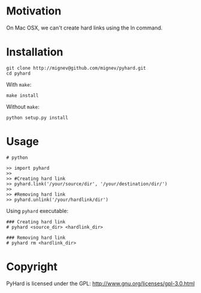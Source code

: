 # Motivation

On Mac OSX, we can't create hard links using the ln command.

# Installation

    git clone http://mignev@github.com/mignev/pyhard.git
    cd pyhard

With `make`:

    make install

Without `make`:
    
    python setup.py install

# Usage

    # python

    >> import pyhard
    >>
    >> #Creating hard link
    >> pyhard.link('/your/source/dir', '/your/destination/dir/')
    >>
    >> #Removing hard link
    >> pyhard.unlink('/your/hardlink/dir') 

Using `pyhard` executable:
    
    ### Creating hard link
    # pyhard <source_dir> <hardlink_dir>

    ### Removing hard link
    # pyhard rm <hardlink_dir>

# Copyright
PyHard is licensed under the GPL: http://www.gnu.org/licenses/gpl-3.0.html
